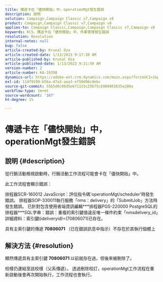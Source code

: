 ```yaml
---
title: 傳遞卡在「儘快開始」中，operationMgt發生錯誤
description: 說明
solution: Campaign,Campaign Classic v7,Campaign v8
product: Campaign,Campaign Classic v7,Campaign v8
applies-to: Campaign Classic,Campaign,Campaign Classic v7,Campaign v8
keywords: KCS、傳送卡在「儘快開始」中、作業管理發生錯誤
resolution: Resolution
internal-notes: null
bug: false
article-created-by: Krunal Oza
article-created-date: 1/13/2023 9:17:30 AM
article-published-by: Krunal Oza
article-published-date: 1/13/2023 9:21:58 AM
version-number: 2
article-number: KA-19398
dynamics-url: https://adobe-ent.crm.dynamics.com/main.aspx?forceUCI=1&pagetype=entityrecord&etn=knowledgearticle&id=2c80ee16-2393-ed11-aad1-6045bd006793
exl-id: 114f9199-b56a-47a3-aea3-ef50d96cdebc
source-git-commit: 55b5d0c08d5e671133c25675cb980001635a280a
workflow-type: tm+mt
source-wordcount: '167'
ht-degree: 1%

---
```


# 傳遞卡在「儘快開始」中，operationMgt發生錯誤

## 說明 {#description}


從行銷活動檢視啟動時，行銷活動工作流程可能會卡在「儘快開始」中。



此工作流程會顯示錯誤：

排程器SCR-160012 JavaScript：評估指令碼&#39;operationMgt/scheduler&#39;時發生錯誤。
排程器SOP-330011執行服務「nms：delivery」的「SubmitJob」方法時發生錯誤。
已針對包含使用者端資訊編輯\*\*\*排程器PGS-220000 PostgreSQL的排程器\*\*\*SQL字串：錯誤：重複的索引鍵值違反唯一條件約束「nmsdelivery_id」詳細資料：索引鍵(ideliveryid)=(70806071)已存在。

具有主索引鍵的傳遞 <b>70806071 </b>（已在錯誤訊息中指示）不存在於其執行個體上


## 解決方法 {#resolution}


顯然傳遞具有主索引鍵 <b>70806071 </b>以前就存在過，但後來被刪除了。

校樣仍連結至該校樣（父系傳遞）。 透過刪除校訂，operationMgt工作流程在重新啟動後會再次開始執行，工作流程也會執行。
